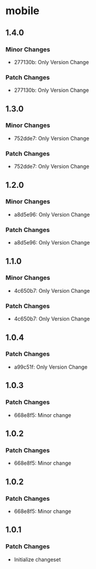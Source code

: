 # mobile

## 1.4.0

### Minor Changes

- 277130b: Only Version Change

### Patch Changes

- 277130b: Only Version Change

## 1.3.0

### Minor Changes

- 752dde7: Only Version Change

### Patch Changes

- 752dde7: Only Version Change

## 1.2.0

### Minor Changes

- a8d5e96: Only Version Change

### Patch Changes

- a8d5e96: Only Version Change

## 1.1.0

### Minor Changes

- 4c650b7: Only Version Change

### Patch Changes

- 4c650b7: Only Version Change

## 1.0.4

### Patch Changes

- a99c51f: Only Version Change

## 1.0.3

### Patch Changes

- 668e8f5: Minor change

## 1.0.2

### Patch Changes

- 668e8f5: Minor change

## 1.0.2

### Patch Changes

- 668e8f5: Minor change

## 1.0.1

### Patch Changes

- Initialize changeset
